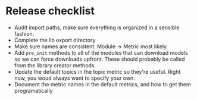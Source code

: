

# Release checklist
- Audit import paths, make sure everything is organized in a sensible fashion.
- Complete the lib export directory
- Make sure names are consistent. Module -> Metric most likely
- Add `pre_init` methods to all of the modules that can download models so we can force downloads upfront. These should probably be called
  from the library creator methods.
- Update the default topics in the topic metric so they're useful. Right now, you woud always want to specify your own.
- Document the metric names in the default metrics, and how to get them programatically
